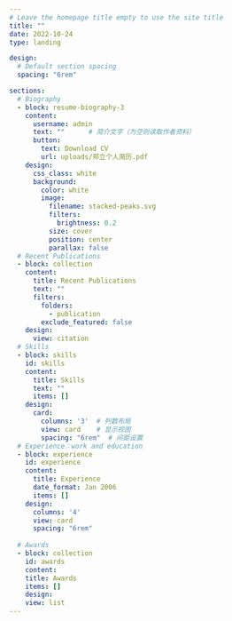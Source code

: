 ```yaml
---
# Leave the homepage title empty to use the site title
title: ""
date: 2022-10-24
type: landing

design:
  # Default section spacing
  spacing: "6rem"

sections:
  # Biography
  - block: resume-biography-3
    content:
      username: admin
      text: ""      # 简介文字（为空则读取作者资料）
      button:
        text: Download CV
        url: uploads/郑立个人简历.pdf
    design:
      css_class: white
      background:
        color: white
        image:
          filename: stacked-peaks.svg
          filters:
            brightness: 0.2
          size: cover
          position: center
          parallax: false
  # Recent Publications
  - block: collection
    content:
      title: Recent Publications
      text: ""
      filters:
        folders:
          - publication
        exclude_featured: false
    design:
      view: citation
  # Skills
  - block: skills
    id: skills
    content:
      title: Skills
      text: ""
      items: []  
    design:
      card:
        columns: '3'  # 列数布局
        view: card    # 显示视图
        spacing: "6rem"  # 间距设置
  # Experience：work and education
  - block: experience
    id: experience
    content:
      title: Experience
      date_format: Jan 2006
      items: []  
    design:
      columns: '4'
      view: card
      spacing: "6rem"
  
  # Awards
  - block: collection
    id: awards
    content:
    title: Awards
    items: []
    design:
    view: list
---
```

